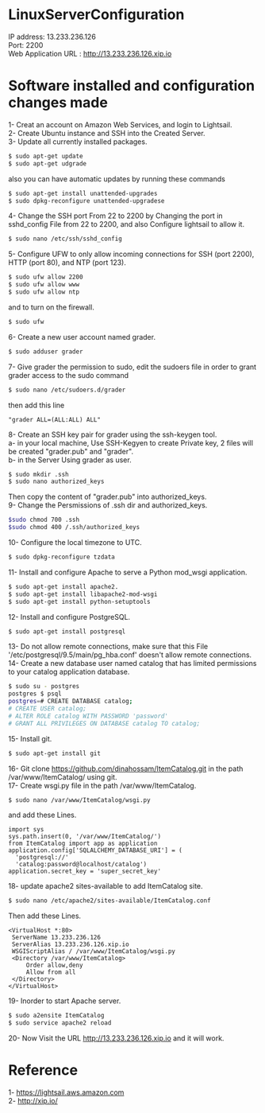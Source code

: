 # LinuxServerConfiguration

 IP address: 13.233.236.126 </br>
 Port: 2200 </br>
 Web Application URL : http://13.233.236.126.xip.io</br>
 
 # Software installed and configuration changes made
  1- Creat an account on  Amazon Web Services, and login to Lightsail.</br>
  2- Create Ubuntu instance and SSH into the Created Server.</br>
  3- Update all currently installed packages.
  ```bash
  $ sudo apt-get update
  $ sudo apt-get udgrade
  ```
  also you can have automatic updates by running these commands
  ```bash
  $ sudo apt-get install unattended-upgrades
  $ sudo dpkg-reconfigure unattended-upgradese
  ```
  4- Change the SSH port From 22 to 2200 by Changing the port in sshd_config File from 22 to 2200, and also Configure lightsail to allow it.
  ```bash
  $ sudo nano /etc/ssh/sshd_config
   ```
  5- Configure UFW  to only allow incoming connections for SSH (port 2200), HTTP (port 80), and NTP (port 123).
  ```bash
  $ sudo ufw allow 2200
  $ sudo ufw allow www
  $ sudo ufw allow ntp
   ```
   and to turn on the firewall.
   ```bash
   $ sudo ufw 
   ```
  6- Create a new user account named grader.
  ```bash
  $ sudo adduser grader
  ```
  7- Give grader the permission to sudo, edit the sudoers file in order to grant grader access to the sudo command
  ```bash
  $ sudo nano /etc/sudoers.d/grader
  ```
  then add this line
  ```
  "grader ALL=(ALL:ALL) ALL"
  ```
  8- Create an SSH key pair for grader using the ssh-keygen tool. </br>
    a- in your local machine, Use SSH-Kegyen to create Private key, 2 files will be created "grader.pub" and "grader".</br>
    b- in the Server Using grader as user. </br>
  ```bash
  $ sudo mkdir .ssh
  $ sudo nano authorized_keys
  ```
  Then copy the content of "grader.pub" into authorized_keys.</br>
  9- Change the Persmissions of .ssh dir and authorized_keys.
  ```bash
  $sudo chmod 700 .ssh
  $sudo chmod 400 /.ssh/authorized_keys
  ```
  10- Configure the local timezone to UTC.
  ```bash
  $ sudo dpkg-reconfigure tzdata
  ```
  11- Install and configure Apache to serve a Python mod_wsgi application.
  ```bash
  $ sudo apt-get install apache2.
  $ sudo apt-get install libapache2-mod-wsgi
  $ sudo apt-get install python-setuptools
  ```
  12- Install and configure PostgreSQL.
  ```bash
  $ sudo apt-get install postgresql
  ```
  13- Do not allow remote connections, make sure that this File '/etc/postgresql/9.5/main/pg_hba.conf' doesn't allow remote connections.</br>
  14- Create a new database user named catalog that has limited permissions to your catalog application database.
  ```bash
  $ sudo su - postgres
  postgres $ psql
  postgres=# CREATE DATABASE catalog;
  # CREATE USER catalog;
  # ALTER ROLE catalog WITH PASSWORD 'password'
  # GRANT ALL PRIVILEGES ON DATABASE catalog TO catalog;
  ```
  15- Install git.
  ```bash
  $ sudo apt-get install git
  ```
  16- Git clone https://github.com/dinahossam/ItemCatalog.git in the path /var/www/ItemCatalog/ using git.</br>
  17- Create wsgi.py file in the path /var/www/ItemCatalog.
  ```bash
  $ sudo nano /var/www/ItemCatalog/wsgi.py
  ```
  and add these Lines.
  ```
  import sys
  sys.path.insert(0, '/var/www/ItemCatalog/')
  from ItemCatalog import app as application
  application.config['SQLALCHEMY_DATABASE_URI'] = (
    'postgresql://'
    'catalog:password@localhost/catalog')
  application.secret_key = 'super_secret_key'
  ```
  18- update apache2 sites-available to add ItemCatalog site.
  ```bash
  $ sudo nano /etc/apache2/sites-available/ItemCatalog.conf
  ```
  Then add these Lines.
   ```
  <VirtualHost *:80>
    ServerName 13.233.236.126
    ServerAlias 13.233.236.126.xip.io
    WSGIScriptAlias / /var/www/ItemCatalog/wsgi.py
    <Directory /var/www/ItemCatalog>
        Order allow,deny
        Allow from all
    </Directory>
  </VirtualHost>
  ```
  19- Inorder to start Apache server.
  ```bash
  $ sudo a2ensite ItemCatalog
  $ sudo service apache2 reload
  ```
  20- Now Visit the URL http://13.233.236.126.xip.io and it will work.
  
# Reference
  1- https://lightsail.aws.amazon.com </br>
  2- http://xip.io/


  
  
  
  
  
     
     
    
     
    
